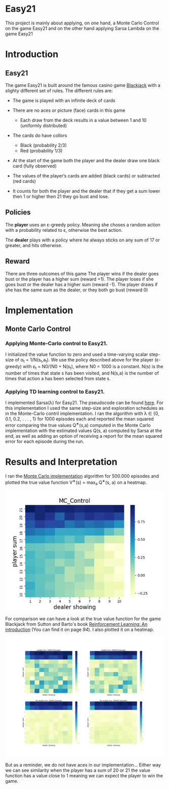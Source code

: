 # Easy21

This project is mainly about applying, on one hand, a Monte Carlo Control on the game Easy21 and on the other hand applying Sarsa Lambda on the game Easy21

# Introduction

## Easy21
The game Easy21 is built around the famous casino game [Blackjack](https://en.wikipedia.org/wiki/Blackjack) with a slighty different set of rules.
The different rules are:
* The game is played with an infinite deck of cards

* There are no aces or picture (face) cards in this game
  - Each draw from the deck results in a value between 1 and 10 (uniformly distributed)
  
* The cards do have collors
  - Black (probability 2/3)
  - Red (probability 1/3)
  
* At the start of the game both the player and the dealer draw one black
card (fully observed)

* The values of the player’s cards are added (black cards) or subtracted (red cards)

* It counts for both the player and the dealer that if they get a sum lower then 1 or higher then 21 they go bust and lose.


## Policies
The **player** uses an ε-greedy policy. Meaning she choses a random action with a probability related to ε, otherwise the best action.

The **dealer** plays with a policy where he always sticks on any sum of 17 or greater, and hits otherwise.

## Reward
There are three outcomes of this game
The player wins if the dealer goes bust or the player has a higher sum (reward +1).
The player loses if she goes bust or the dealer has a higher sum (reward -1).
The player draws if she has the same sum as the dealer, or they both go bust (reward 0)

# Implementation

## Monte Carlo Control
### Applying Monte-Carlo control to Easy21.
I initialized the value function to zero and used a time-varying scalar step-size of α<sub>t</sub> = 1/N(s<sub>t</sub>,a<sub>t</sub>). We use the policy described above for the player (ε-greedy) with ε<sub>t</sub> = N0/(N0 + N(s<sub>t</sub>), where N0 = 1000 is a constant. N(s) is the number of times that state s has been visited, and N(s,a) is the number of times that action a has been selected from state s.

### Applying TD learning control to Easy21.
I implemented Sarsa(λ) for Easy21. The pseudocode can be found [here](https://towardsdatascience.com/introduction-to-various-reinforcement-learning-algorithms-i-q-learning-sarsa-dqn-ddpg-72a5e0cb6287). For this implementation I used the same step-size and exploration schedules as in the Monte-Carlo contril implementation. I ran the algorithm with
λ ∈ {0, 0.1, 0.2, . . . , 1} for 1000 episodes each and reported the mean squared error comparing the true values Q<sup>∗</sup>(s,a) computed in the Monte Carlo implementation with the estimated values Q(s, a) computed by Sarsa at the end, as well as adding an option of receiving a report for the mean squared error for each episode during the run.

# Results and Interpretation
I ran the [Monte Carlo implementation](#monte-carlo-control) algorithm for 500.000 episodes and plotted the true value function V<sup>∗</sup>(s) = max<sub>a</sub> Q<sup>∗</sup>(s, a) on a heatmap.

![](MC_Control.png)

For comparison we can have a look at the true value function for the game Blackjack from Sutton and Barto's book [Reinforcement Learning: An introduction](https://drive.google.com/file/d/1opPSz5AZ_kVa1uWOdOiveNiBFiEOHjkG/view) (You can find it on page *94*). I also plotted it on a heatmap.

![](fig_5_1_frombook.png)

But as a reminder, we do not have aces in our implementation... Either way we can see similarity when the player has a sum of 20 or 21 the value function has a value close to 1 meaning we can expect the player to win the game.
